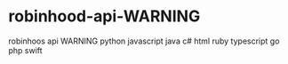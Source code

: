 # robinhood-api-WARNING
robinhoos api WARNING
python 
javascript 
java 
c# 
html 
ruby 
typescript 
go 
php 
swift

